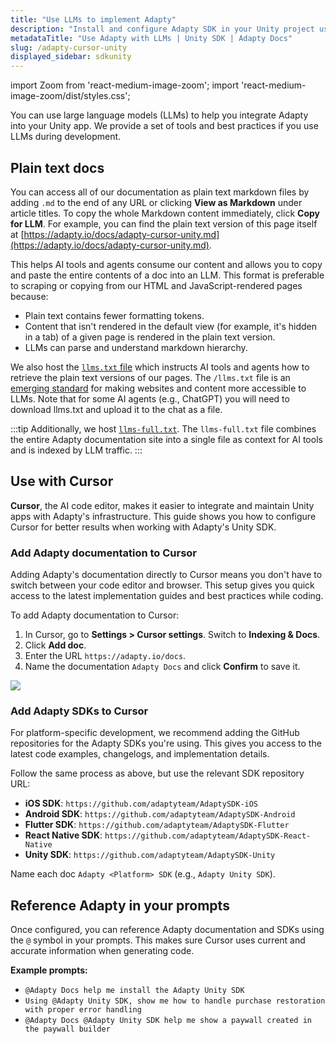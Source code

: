 ```yaml
---
title: "Use LLMs to implement Adapty"
description: "Install and configure Adapty SDK in your Unity project using Cursor, ChatGPT, Claude, or other AI tools."
metadataTitle: "Use Adapty with LLMs | Unity SDK | Adapty Docs"
slug: /adapty-cursor-unity
displayed_sidebar: sdkunity
---
```


import Zoom from 'react-medium-image-zoom';
import 'react-medium-image-zoom/dist/styles.css';

You can use large language models (LLMs) to help you integrate Adapty into your Unity app. We provide a set of tools and best practices if you use LLMs during development.

## Plain text docs

You can access all of our documentation as plain text markdown files by adding `.md` to the end of any URL or clicking **View as Markdown** under article titles. To copy the whole Markdown content immediately, click **Copy for LLM**. For example, you can find the plain text version of this page itself at [https://adapty.io/docs/adapty-cursor-unity.md](https://adapty.io/docs/adapty-cursor-unity.md).

This helps AI tools and agents consume our content and allows you to copy and paste the entire contents of a doc into an LLM. This format is preferable to scraping or copying from our HTML and JavaScript-rendered pages because:

* Plain text contains fewer formatting tokens.
* Content that isn't rendered in the default view (for example, it's hidden in a tab) of a given page is rendered in the plain text version.
* LLMs can parse and understand markdown hierarchy.

We also host the [`llms.txt` file](https://adapty.io/docs/llms.txt) which instructs AI tools and agents how to retrieve the plain text versions of our pages. The `/llms.txt` file is an [emerging standard](https://llmstxt.org/) for making websites and content more accessible to LLMs. Note that for some AI agents (e.g., ChatGPT) you will need to download llms.txt and upload it to the chat as a file.

:::tip
Additionally, we host [`llms-full.txt`](https://adapty.io/docs/llms-full.txt). The `llms-full.txt` file combines the entire Adapty documentation site into a single file as context for AI tools and is indexed by LLM traffic.
:::

## Use with Cursor

**Cursor**, the AI code editor, makes it easier to integrate and maintain Unity apps with Adapty's infrastructure. This guide shows you how to configure Cursor for better results when working with Adapty's Unity SDK.

### Add Adapty documentation to Cursor

Adding Adapty's documentation directly to Cursor means you don't have to switch between your code editor and browser. This setup gives you quick access to the latest implementation guides and best practices while coding.

To add Adapty documentation to Cursor:

1. In Cursor, go to **Settings > Cursor settings**. Switch to **Indexing & Docs**.
2. Click **Add doc**.
3. Enter the URL `https://adapty.io/docs`.
4. Name the documentation `Adapty Docs` and click **Confirm** to save it.

<Zoom>
  <img src={require('./img/adapty-cursor.webp').default}
  style={{
    border: '1px solid #727272', /* border width and color */
    width: '700px', /* image width */
    display: 'block', /* for alignment */
    margin: '0 auto' /* center alignment */
  }}
/>
</Zoom>

### Add Adapty SDKs to Cursor

For platform-specific development, we recommend adding the GitHub repositories for the Adapty SDKs you're using. This gives you access to the latest code examples, changelogs, and implementation details.

Follow the same process as above, but use the relevant SDK repository URL:

- **iOS SDK**: `https://github.com/adaptyteam/AdaptySDK-iOS`
- **Android SDK**: `https://github.com/adaptyteam/AdaptySDK-Android`
- **Flutter SDK**: `https://github.com/adaptyteam/AdaptySDK-Flutter`
- **React Native SDK**: `https://github.com/adaptyteam/AdaptySDK-React-Native`
- **Unity SDK**: `https://github.com/adaptyteam/AdaptySDK-Unity`

Name each doc `Adapty <Platform> SDK` (e.g., `Adapty Unity SDK`).

## Reference Adapty in your prompts

Once configured, you can reference Adapty documentation and SDKs using the `@` symbol in your prompts. This makes sure Cursor uses current and accurate information when generating code.

**Example prompts:**

- `@Adapty Docs help me install the Adapty Unity SDK`
- `Using @Adapty Unity SDK, show me how to handle purchase restoration with proper error handling`
- `@Adapty Docs @Adapty Unity SDK help me show a paywall created in the paywall builder` 